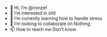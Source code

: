 - 👋 Hi, I’m @ironzef
- 👀 I’m interested in shit
- 🌱 I’m currently learning how to handle stress
- 💞️ I’m looking to collaborate on Nothing
- 📫 How to reach me Don't know

<!---
ironzef/ironzef is a ✨ special ✨ repository because its `README.md` (this file) appears on your GitHub profile.
You can click the Preview link to take a look at your changes.
--->
